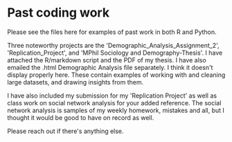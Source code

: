 # Past coding work

Please see the files here for examples of past work in both R and Python. 

Three noteworthy projects are the 'Demographic_Analysis_Assignment_2', 'Replication_Project', and 'MPhil Sociology and Demography-Thesis'. I have attached the R/markdown script and the PDF of my thesis. I have also emailed the .html Demographic Analysis file separately. I think it doesn't display properly here. These contain examples of working with and cleaning large datasets, and drawing insights from them.

I have also included my submission for my 'Replication Project' as well as class work on social network analysis for your added reference. The social network analysis is samples of my weekly homework, mistakes and all, but I thought it would be good to have on record as well.

Please reach out if there's anything else.
